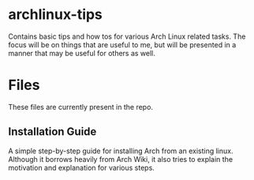 # archlinux-tips
Contains basic tips and how tos for various Arch Linux related tasks. The focus will be on things that are useful to me, but will be presented in a manner that may be useful for others as well.

# Files
These files are currently present in the repo.

## Installation Guide
A simple step-by-step guide for installing Arch from an existing linux. Although it borrows heavily from Arch Wiki, it also tries to explain the motivation and explanation for various steps.
